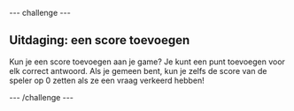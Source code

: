 --- challenge ---

## Uitdaging: een score toevoegen

Kun je een score toevoegen aan je game? Je kunt een punt toevoegen voor elk correct antwoord. Als je gemeen bent, kun je zelfs de score van de speler op 0 zetten als ze een vraag verkeerd hebben!

--- /challenge ---
